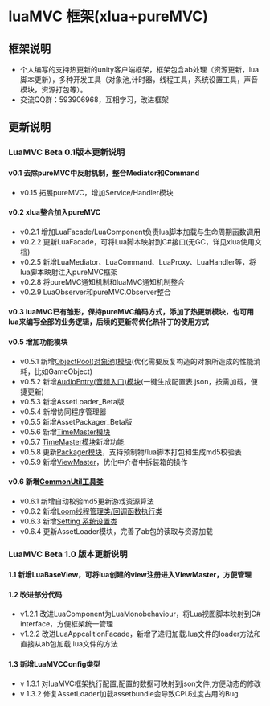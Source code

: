 # luaMVC 框架(xlua+pureMVC)

## 框架说明

- 个人编写的支持热更新的unity客户端框架，框架包含ab处理（资源更新，lua脚本更新），多种开发工具（对象池,计时器，线程工具，系统设置工具，声音模块，资源打包等）。
- 交流QQ群：593906968，互相学习，改进框架
 
## 更新说明
### LuaMVC Beta 0.1版本更新说明
#### v0.1 去除pureMVC中反射机制，整合Mediator和Command
-  v0.15 拓展pureMVC，增加Service/Handler模块
#### v0.2 xlua整合加入pureMVC
-  v0.2.1 增加LuaFacade/LuaComponent负责lua脚本加载与生命周期函数调用
-  v0.2.2 更新LuaFacade，可将Lua脚本映射到C#接口(无GC，详见xlua使用文档)
-  v0.2.5 新增LuaMediator、LuaCommand、LuaProxy、LuaHandler等，将lua脚本映射注入pureMVC框架
-  v0.2.8 将pureMVC通知机制和luaMVC通知机制整合
-  v0.2.9 LuaObserver和pureMVC.Observer整合
#### v0.3 luaMVC已有雏形，保持pureMVC编码方式，添加了热更新模块，也可用lua来编写全部的业务逻辑，后续的更新将优化热补丁的使用方式
#### v0.5 增加功能模块
-  v0.5.1 新增[ObjectPool(对象池)模块](https://github.com/ll4080333/luaMVC/blob/master/Documents/ObjectPool.md)(优化需要反复构造的对象所造成的性能消耗，比如GameObject)
-  v0.5.2 新增[AudioEntry(音频入口)模块](https://github.com/ll4080333/luaMVC/blob/master/Documents/AudioEntry.md)(一键生成配置表.json，按需加载，便捷更新)
-  v0.5.3 新增AssetLoader_Beta版
-  v0.5.4 新增协同程序管理器
-  v0.5.5 新增AssetPackager_Beta版
-  v0.5.6 新增[TimeMaster模块]()
-  v0.5.7 [TimeMaster模块]()新增功能
-  v0.5.8 更新[Packager模块]()，支持预制物/lua脚本打包和生成md5校验表
-  v0.5.9 新增[ViewMaster]()，优化中介者中拆装箱的操作
#### v0.6 新增[CommonUtil工具类]()
-  v0.6.1 新增自动校验md5更新游戏资源算法
-  v0.6.2 新增[Loom线程管理类/回调函数执行类]()
-  v0.6.3 新增[Setting 系统设置类]()
-  v0.6.4 更新AssetLoader模块，完善了ab包的读取与资源加载
 
### LuaMVC Beta 1.0 版本更新说明

#### 1.1 新增LuaBaseView，可将lua创建的view注册进入ViewMaster，方便管理 

#### 1.2 改进部分代码 
- v1.2.1 改进LuaComponent为LuaMonobehaviour，将Lua视图脚本映射到C# interface，方便框架统一管理
- v1.2.2 改进LuaAppcalitionFacade，新增了递归加载.lua文件的loader方法和直接从ab包加载.lua文件的方法

#### 1.3 新增LuaMVCConfig类型
- v 1.3.1 对luaMVC框架执行配置,配置的数据可映射到json文件,方便动态的修改
- v 1.3.2 修复AssetLoader加载assetbundle会导致CPU过度占用的Bug

